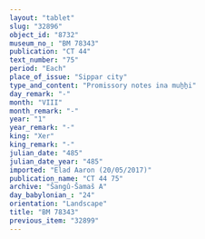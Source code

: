 ```yaml
---
layout: "tablet"
slug: "32896"
object_id: "8732"
museum_no_: "BM 78343"
publication: "CT 44"
text_number: "75"
period: "Each"
place_of_issue: "Sippar city"
type_and_content: "Promissory notes ina muẖẖi"
day_remark: "-"
month: "VIII"
month_remark: "-"
year: "1"
year_remark: "-"
king: "Xer"
king_remark: "-"
julian_date: "485"
julian_date_year: "485"
imported: "Elad Aaron (20/05/2017)"
publication_name: "CT 44 75"
archive: "Šangû-Šamaš A"
day_babylonian_: "24"
orientation: "Landscape"
title: "BM 78343"
previous_item: "32899"
---
```

